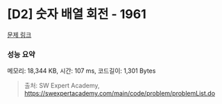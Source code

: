 # [D2] 숫자 배열 회전 - 1961 

[문제 링크](https://swexpertacademy.com/main/code/problem/problemDetail.do?contestProbId=AV5Pq-OKAVYDFAUq) 

### 성능 요약

메모리: 18,344 KB, 시간: 107 ms, 코드길이: 1,301 Bytes



> 출처: SW Expert Academy, https://swexpertacademy.com/main/code/problem/problemList.do